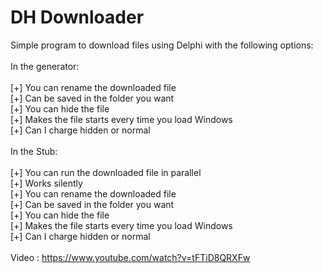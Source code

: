 DH Downloader
=============

Simple program to download files using Delphi with the following options:<br>
<br>
In the generator:<br>
<br>
[+] You can rename the downloaded file<br>
[+] Can be saved in the folder you want<br>
[+] You can hide the file<br>
[+] Makes the file starts every time you load Windows<br>
[+] Can I charge hidden or normal<br>
<br>
In the Stub:<br>
<br>
[+] You can run the downloaded file in parallel<br>
[+] Works silently<br>
[+] You can rename the downloaded file<br>
[+] Can be saved in the folder you want<br>
[+] You can hide the file<br>
[+] Makes the file starts every time you load Windows<br>
[+] Can I charge hidden or normal<br>
<br>
Video : https://www.youtube.com/watch?v=tFTiD8QRXFw
